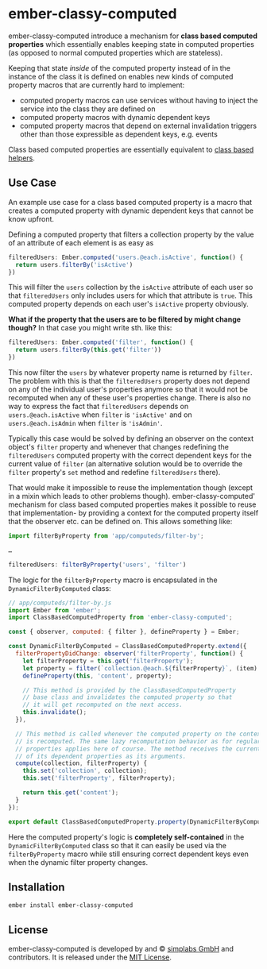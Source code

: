 # ember-classy-computed

ember-classy-computed introduce a mechanism for __class based computed
properties__ which essentially enables keeping state in computed properties
(as opposed to normal computed properties which are stateless).

Keeping that state *inside* of the computed property instead of in the instance
of the class it is defined on enables new kinds of computed property macros
that are currently hard to implement:

* computed property macros can use services without having to inject the
  service into the class they are defined on
* computed property macros with dynamic dependent keys
* computed property macros that depend on external invalidation triggers
  other than those expressible as dependent keys, e.g. events

Class based computed properties are essentially equivalent to
[class based helpers](http://guides.emberjs.com/v2.11.0/templates/writing-helpers/#toc_class-based-helpers).

## Use Case

An example use case for a class based computed property is a macro that creates
a computed property with dynamic dependent keys that cannot be know upfront.

Defining a computed property that filters a collection property by the value of
an attribute of each element is as easy as

```js
filteredUsers: Ember.computed('users.@each.isActive', function() {
  return users.filterBy('isActive')
})
```

This will filter the `users` collection by the `isActive` attribute of each
user so that `filteredUsers` only includes users for which that attribute is
`true`. This computed property depends on each user's `isActive` property
obviously.

__What if the property that the users are to be filtered by might change
though?__ In that case you might write sth. like this:

```js
filteredUsers: Ember.computed('filter', function() {
  return users.filterBy(this.get('filter'))
})
```

This now filter the `users` by whatever property name is returned by `filter`.
The problem with this is that the `filteredUsers` property does not depend on any
of the individual user's properties anymore so that it would not be recomputed
when any of these user's properties change. There is also no way to express the
fact that `filteredUsers` depends on `users.@each.isActive` when `filter` is
`'isActive'` and on `users.@each.isAdmin` when `filter` is `'isAdmin'`.

Typically this case would be solved by defining an observer on the context
object's `filter` property and whenever that changes redefining the
`filteredUsers` computed property with the correct dependent keys for the current
value of `filter` (an alternative solution would be to override the `filter`
property's `set` method and redefine `filteredUsers` there).

That would make it impossible to reuse the implementation though (except in a
mixin which leads to other problems though). ember-classy-computed' mechanism
for class based computed properties makes it possible to reuse that
implementation- by providing a context for the computed property itself that
the observer etc. can be defined on. This allows something like:

```js
import filterByProperty from 'app/computeds/filter-by';

…

filteredUsers: filterByProperty('users', 'filter')
```

The logic for the `filterByProperty` macro is encapsulated in the
`DynamicFilterByComputed` class:

```js
// app/computeds/filter-by.js
import Ember from 'ember';
import ClassBasedComputedProperty from 'ember-classy-computed';

const { observer, computed: { filter }, defineProperty } = Ember;

const DynamicFilterByComputed = ClassBasedComputedProperty.extend({
  filterPropertyDidChange: observer('filterProperty', function() {
    let filterProperty = this.get('filterProperty');
    let property = filter(`collection.@each.${filterProperty}`, (item) => item.get(filterProperty));
    defineProperty(this, 'content', property);

    // This method is provided by the ClassBasedComputedProperty
    // base class and invalidates the computed property so that
    // it will get recomputed on the next access.
    this.invalidate();
  }),

  // This method is called whenever the computed property on the context object
  // is recomputed. The same lazy recomputation behavior as for regular computed
  // properties applies here of course. The method receives the current values
  // of its dependent properties as its arguments.
  compute(collection, filterProperty) {
    this.set('collection', collection);
    this.set('filterProperty', filterProperty);

    return this.get('content');
  }
});

export default ClassBasedComputedProperty.property(DynamicFilterByComputed);
```

Here the computed property's logic is __completely self-contained__ in the
`DynamicFilterByComputed` class so that it can easily be used via the
`filterByProperty` macro while still ensuring correct dependent keys even when
the dynamic filter property changes.

## Installation

`ember install ember-classy-computed`

## License

ember-classy-computed is developed by and &copy;
[simplabs GmbH](http://simplabs.com) and contributors. It is released under the
[MIT License](LICENSE).
